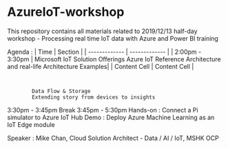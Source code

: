 # AzureIoT-workshop
This repository contains all materials related to 2019/12/13 half-day workshop - Processing real time IoT data with Azure and Power BI training

Agenda :
| Time  | Section |
| ------------- | ------------- |
| 2:00pm - 3:30pm  | Microsoft IoT Solution Offerings 
Azure IoT Reference Architecture and real-life Architecture Examples|
| Content Cell  | Content Cell  |

		​
			            
			Data Flow & Storage​
			Extending story from devices to insights
3:30pm - 3:45pm        	Break
3:45pm - 5:30pm         Hands-on : Connect a Pi simulator to Azure IoT Hub
			Demo : Deploy Azure Machine Learning as an IoT Edge module

Speaker : 
Mike Chan, Cloud Solution Architect - Data / AI / IoT, MSHK OCP
